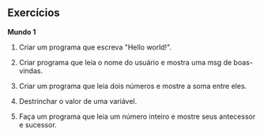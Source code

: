 ## Exercícios

__Mundo 1__
1. Criar um programa que escreva "Hello world!".

2. Criar programa que leia o nome do usuário e mostra uma msg de boas-vindas.

3. Criar um programa que leia dois números e mostre a soma entre eles.

4. Destrinchar o valor de uma variável.

5. Faça um programa que leia um número inteiro e mostre seus antecessor e sucessor.